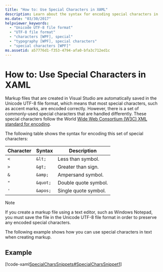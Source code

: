 ```yaml
---
title: "How to: Use Special Characters in XAML"
description: Learn about the syntax for encoding special characters in Unicode UTF-8 file format in Visual Studio for use in XAML files in Windows Presentation Foundation.
ms.date: "03/30/2017"
helpviewer_keywords: 
  - "Unicode UTF-8 file format"
  - "UTF-8 file format"
  - "characters [WPF], special"
  - "typography [WPF], special characters"
  - "special characters [WPF]"
ms.assetid: a57776d1-f353-4794-afa0-bfa3c712ed1c
---
```

# How to: Use Special Characters in XAML

Markup files that are created in Visual Studio are automatically saved in the Unicode UTF-8 file format, which means that most special characters, such as accent marks, are encoded correctly. However, there is a set of commonly-used special characters that are handled differently. These special characters follow the World [Wide Web Consortium (W3C) XML standard for encoding](https://www.w3resource.com/xml/reserved-markup-characters.php).

The following table shows the syntax for encoding this set of special characters:

| Character | Syntax   | Description          |
|-----------|----------|----------------------|
| `<`       | `&lt;`   | Less than symbol.    |
| `>`       | `&gt;`   | Greater than sign.   |
| `&`       | `&amp;`  | Ampersand symbol.    |
| `"`       | `&quot;` | Double quote symbol. |
| `'`       | `&apos;` | Single quote symbol. |

> [!NOTE]
> If you create a markup file using a text editor, such as Windows Notepad, you must save the file in the Unicode UTF-8 file format in order to preserve any encoded special characters.

The following example shows how you can use special characters in text when creating markup.

## Example

[!code-xaml[SpecialCharsSnippets#SpecialCharsSnippet1](~/samples/snippets/csharp/VS_Snippets_Wpf/SpecialCharsSnippets/CS/Window1.xaml#specialcharssnippet1)]
